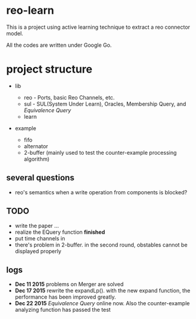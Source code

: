 # reo-learn

This is a project using active learning technique to extract a reo connector model.

All the codes are written under Google Go.

# project structure

* lib
  * reo - Ports, basic Reo Channels, etc.
  * sul - SUL(System Under Learn), Oracles, Membership Query, and *Equivalence Query*
  * learn

* example
  * fifo
  * alternator
  * 2-buffer (mainly used to test the counter-example processing algorithm)

## several questions

* reo's semantics when a write operation from components is blocked?

## TODO
- write the paper ...
- realize the EQuery function **finished**
- put time channels in
- there's problem in 2-buffer. in the second round, obstables cannot be displayed properly

## logs

- **Dec 11 2015** problems on Merger are solved
- **Dec 17 2015** rewrite the expandLp(). with the new expand function, the performance has been improved greatly.
- **Dec 22 2015** *Equivalence Query* online now. Also the counter-example analyzing function has passed the test

